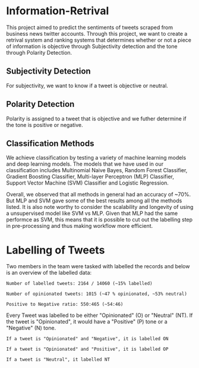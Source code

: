 # Information-Retrival

This project aimed to predict the sentiments of tweets scraped from business news twitter accounts. Through this project, we want to create a retrival system and ranking systems that determines whether or not a piece of information is objective through Subjectivity detection and the tone through Polarity Detection. 

## Subjectivity Detection 
For subjectivity, we want to know if a tweet is objective or neutral. 

## Polarity Detection
Polarity is assigned to a tweet that is objective and we futher determine if the tone is positive or negative.

## Classification Methods 
We achieve classification by testing a variety of machine learning models and deep learning models. The models that we have used in our classification includes Multinomial Naive Bayes, Random Forest Classifier, Gradient Boosting Classifier, Multi-layer Perceptron (MLP) Classifier, Support Vector Machine (SVM) Classifier and Logistic Regression.

Overall, we observed that all methods in general had an accuracy of ~70%. But MLP and SVM gave some of the best results among all the methods listed. It is also note worthy to consider the scalability and longevity of using a unsupervised model like SVM vs MLP. Given that MLP had the same performce as SVM, this means that it is possible to cut out the labelling step in pre-processing and thus making workflow more efficient. 


# Labelling of Tweets 
Two members in the team were tasked with labelled the records and below is an overview of the labelled data: 

    Number of labelled tweets: 2164 / 14060 (~15% labelled)

    Number of opinionated tweets: 1015 (~47 % opinionated, ~53% neutral)

    Positive to Negative ratio: 550:465 (~54:46)

Every Tweet was labelled to be either "Opinionated" (O) or "Neutral" (NT). If the tweet is "Opinionated", it would have a "Positive" (P) tone or a "Negative" (N) tone. 

    If a tweet is "Opinionated" and "Negative", it is labelled ON

    If a tweet is "Opinionated" and "Positive", it is labelled OP

    If a tweet is "Neutral", it labelled NT
